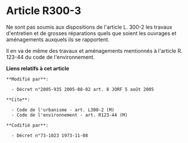 # Article R300-3

Ne sont pas soumis aux dispositions de l'article L. 300-2 les travaux d'entretien et de grosses réparations quels que soient
les ouvrages et aménagements auxquels ils se rapportent.

Il en va de même des travaux et aménagements mentionnés à l'article R. 123-44 du code de l'environnement.

**Liens relatifs à cet article**

	**Modifié par**:

	  - Décret n°2005-935 2005-08-02 art. 8 JORF 5 août 2005

	**Cite**:

	  - Code de l'urbanisme - art. L300-2 (M)
	  - Code de l'environnement - art. R123-44 (M)

	**Codifié par**:

	  - Décret n°73-1023 1973-11-08
